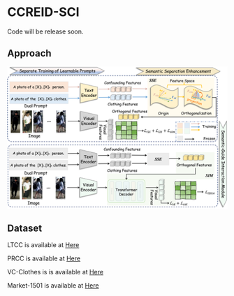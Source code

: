 # CCREID-SCI

 Code will be release soon.

## Approach
![](https://github.com/hxy-499/CCREID-SCI/blob/main/framework.png)

## Dataset
LTCC is available at [Here](https://naiq.github.io/LTCC_Perosn_ReID.html)

PRCC is available at [Here]([https://naiq.github.io/LTCC_Perosn_ReID.html](https://drive.google.com/file/d/1yTYawRm4ap3M-j0PjLQJ--xmZHseFDLz/view))

VC-Clothes is is available at [Here]([https://naiq.github.io/LTCC_Perosn_ReID.html](https://wanfb.github.io/dataset.html))

Market-1501 is available at [Here]([https://naiq.github.io/LTCC_Perosn_ReID.html](https://drive.google.com/file/d/0B8-rUzbwVRk0c054eEozWG9COHM/view?resourcekey=0-8nyl7K9_x37HlQm34MmrYQ))
